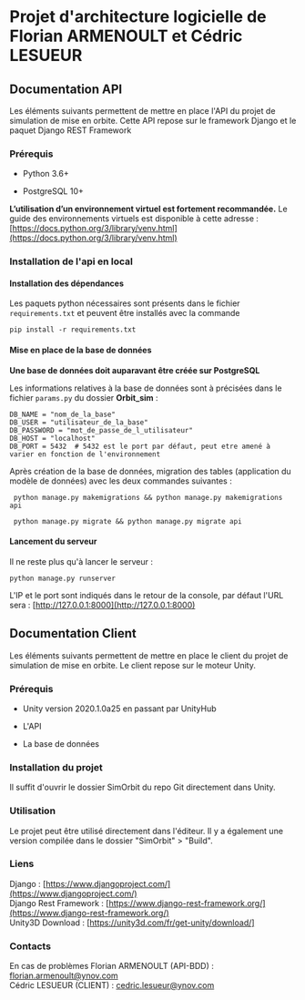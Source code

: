 # Projet d'architecture logicielle de Florian ARMENOULT et Cédric LESUEUR


## Documentation API

Les éléments suivants permettent de mettre en place l'API du projet de simulation de mise en orbite.
Cette API repose sur le framework Django et le paquet Django REST Framework

### Prérequis

-   Python 3.6+

-   PostgreSQL 10+

**L’utilisation d’un environnement virtuel est fortement recommandée.**
Le guide des environnements virtuels est disponible à cette adresse : [https://docs.python.org/3/library/venv.html](https://docs.python.org/3/library/venv.html)

### Installation de l'api en local

#### Installation des dépendances
 Les paquets python nécessaires sont présents dans le fichier `requirements.txt` et peuvent être installés avec la commande 

    pip install -r requirements.txt


#### Mise en place de la base de données

**Une base de données doit auparavant être créée sur PostgreSQL**

 Les informations relatives à la base de données sont à précisées dans le fichier `params.py` du dossier **Orbit_sim** :

    DB_NAME = "nom_de_la_base"
    DB_USER = "utilisateur_de_la_base"
    DB_PASSWORD = "mot_de_passe_de_l_utilisateur"
    DB_HOST = "localhost"
    DB_PORT = 5432  # 5432 est le port par défaut, peut etre amené à varier en fonction de l'environnement

 
 Après création de la base de données, migration des tables (application du modèle de données) avec les deux commandes suivantes : 

     python manage.py makemigrations && python manage.py makemigrations api

     python manage.py migrate && python manage.py migrate api
     
#### Lancement du serveur

Il ne reste plus qu'à lancer le serveur :

    python manage.py runserver

L'IP et le port sont indiqués dans le retour de la console, par défaut l'URL sera : [http://127.0.0.1:8000](http://127.0.0.1:8000)

## Documentation Client

Les éléments suivants permettent de mettre en place le client du projet de simulation de mise en orbite.
Le client repose sur le moteur Unity.

### Prérequis 

- Unity version 2020.1.0a25 en passant par UnityHub

- L'API

- La base de données

### Installation du projet

Il suffit d'ouvrir le dossier SimOrbit du repo Git directement dans Unity.

### Utilisation

Le projet peut être utilisé directement dans l'éditeur. Il y a également une version compilée dans le dossier "SimOrbit" > "Build".

### Liens

Django : [https://www.djangoproject.com/](https://www.djangoproject.com/) <br>
Django Rest Framework : [https://www.django-rest-framework.org/](https://www.django-rest-framework.org/) <br>
Unity3D Download : [https://unity3d.com/fr/get-unity/download/]

### Contacts

En cas de problèmes
Florian ARMENOULT (API-BDD) : florian.armenoult@ynov.com <br>
Cédric LESUEUR (CLIENT) : cedric.lesueur@ynov.com